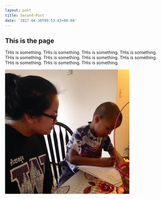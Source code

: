 ```yaml
---
layout: post
title: Second-Post
date: '2017-04-30T09:53:43+00:00'
---
```



## This is the page

THis is something. THis is something. THis is something. THis is something. THis is something. THis is something. THis is something. THis is something. THis is something. THis is something. THis is something. 


![This is the description.](/assets/images/Sq/Tey&AbdullahiSQ.jpg)

